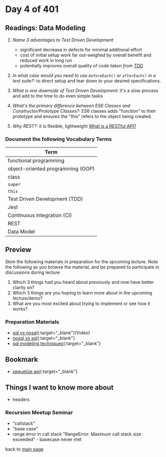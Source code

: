 # Day 4 of 401

## Readings: Data Modeling

1. _Name 3 advantages to Test Driven Development_

   - significant decrease in defects for minimal additional effort
   - cost of initial setup work far out-weighed by overall benefit and reduced work in long run
   - potentially improves overall quality of code
     _taken from [TDD](<https://www.agilealliance.org/glossary/tdd/#q=~(infinite~false~filters~(postType~(~'page~'post~'aa_book~'aa_event_session~'aa_experience_report~'aa_glossary~'aa_research_paper~'aa_video)~tags~(~'tdd))~searchTerm~'~sort~false~sortDirection~'asc~page~1)>)_

1. _In what case would you need to use `beforeEach()` or `afterEach()` in a test suite?:_ to direct setup and tear down to your desired specifications.
1. _What is one downside of Test Driven Development:_ it's a slow process and add to the time to do even simple tasks
1. _What's the primary difference between ES6 Classes and Constructor/Prototype Classes?:_ ES6 classes adds "function" to their prototype and ensures the "this" refers to the object being created.
1. _Why REST?:_ it is flexible, lightweight [What is a RESTful API?](https://www.mulesoft.com/resources/api/restful-api)

### Document the following Vocabulary Terms

| Term                              |
| --------------------------------- |
| functional programming            |
| object-oriented programming (OOP) |
| class                             |
| `super`                           |
| `this`                            |
| Test Driven Development (TDD)     |
| Jest                              |
| Continuous Integration (CI)       |
| REST                              |
| Data Model                        |

## Preview

Skim the following materials in preparation for the upcoming lecture. Note the following as you browse the material, and be prepared to participate in discussions during lecture

1. Which 3 things had you heard about previously and now have better clarity on?
1. Which 3 things are you hoping to learn more about in the upcoming lecture/demo?
1. What are you most excited about trying to implement or see how it works?

### Preparation Materials

- [sql vs nosql](https://www.youtube.com/watch?v=ZS_kXvOeQ5Y){:target="\_blank"}(Video)
- [nosql vs sql](https://www.thegeekstuff.com/2014/01/sql-vs-nosql-db/?utm_source=tuicool){:target="\_blank"}
- [sql modeling techniques](https://www.essentialsql.com/get-ready-to-learn-sql-7-simplified-data-modeling/){:target="\_blank"}

## Bookmark

- [sequelize api](https://sequelize.org/master/){:target="\_blank"}

## Things I want to know more about

- headers

### Recursion Meetup Seminar

- "callstack"
- "base case"
- range error in call stack "RangeError: Maximum call stack size exceeded" - basecase never met

back to [main page](README.md)
